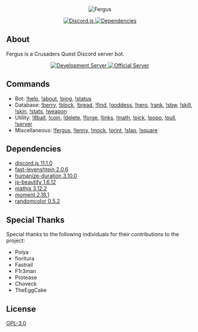<div align="center">
  <p>
    <img src="https://raw.githubusercontent.com/Johj/fergus/master/assets/banner.png" title="Fergus" />
  </p>

  <a href="https://www.npmjs.com/package/discord.js">
    <img src="https://img.shields.io/badge/discord.js-v11.1.0-blue.svg" title="Discord.js" />
  </a>
  <a href="https://david-dm.org/Johj/fergus">
    <img src="https://img.shields.io/david/Johj/fergus.svg" title="Dependencies" />
  </a>
</div>

## About
Fergus is a Crusaders Quest Discord server bot.

<div align="center">
  <a href="https://discord.gg/WjEFnzC">
    <img src="https://discordapp.com/api/guilds/258167954913361930/embed.png?style=banner2" title="Development Server"/>
  </a>
  <a href="https://discord.gg/6TRnyhj">
    <img src="https://discordapp.com/api/guilds/206599473282023424/embed.png?style=banner2" title="Official Server"/>
  </a>
</div>

## Commands
- Bot:
  [!help](https://github.com/Johj/fergus/blob/master/commands/help.js),
  [!about](https://github.com/Johj/fergus/blob/master/commands/about.js),
  [!ping](https://github.com/Johj/fergus/blob/master/commands/ping.js),
  [!status](https://github.com/Johj/fergus/blob/master/commands/status.js)
- Database:
  [!berry](https://github.com/Johj/fergus/blob/master/commands/berry.js),
  [!block](https://github.com/Johj/fergus/blob/master/commands/block.js),
  [!bread](https://github.com/Johj/fergus/blob/master/commands/bread.js),
  [!find](https://github.com/Johj/fergus/blob/master/commands/find.js),
  [!goddess](https://github.com/Johj/fergus/blob/master/commands/goddess.js),
  [!hero](https://github.com/Johj/fergus/blob/master/commands/hero.js),
  [!rank](https://github.com/Johj/fergus/blob/master/commands/rank.js),
  [!sbw](https://github.com/Johj/fergus/blob/master/commands/sbw.js),
  [!skill](https://github.com/Johj/fergus/blob/master/commands/skill.js),
  [!skin](https://github.com/Johj/fergus/blob/master/commands/skin.js),
  [!stats](https://github.com/Johj/fergus/blob/master/commands/stats.js),
  [!weapon](https://github.com/Johj/fergus/blob/master/commands/weapon.js)
- Utility:
  [!8ball](https://github.com/Johj/fergus/blob/master/commands/8ball.js),
  [!coin](https://github.com/Johj/fergus/blob/master/commands/coin.js),
  [!delete](https://github.com/Johj/fergus/blob/master/commands/delete.js),
  [!forge](https://github.com/Johj/fergus/blob/master/commands/forge.js),
  [!links](https://github.com/Johj/fergus/blob/master/commands/links.js),
  [!math](https://github.com/Johj/fergus/blob/master/commands/math.js),
  [!pick](https://github.com/Johj/fergus/blob/master/commands/pick.js),
  [!popo](https://github.com/Johj/fergus/blob/master/commands/popo.js),
  [!pull](https://github.com/Johj/fergus/blob/master/commands/pull.js),
  [!server](https://github.com/Johj/fergus/blob/master/commands/server.js)
- Miscellaneous:
  [!fergus](https://github.com/Johj/fergus/blob/master/commands/fergus.js),
  [!lenny](https://github.com/Johj/fergus/blob/master/commands/lenny.js),
  [!mock](https://github.com/Johj/fergus/blob/master/commands/mock.js),
  [!print](https://github.com/Johj/fergus/blob/master/commands/print.js),
  [!slap](https://github.com/Johj/fergus/blob/master/commands/slap.js),
  [!square](https://github.com/Johj/fergus/blob/master/commands/square.js)

## Dependencies
- [discord.js 11.1.0](https://www.npmjs.com/package/discord.js)
- [fast-levenshtein 2.0.6](https://www.npmjs.com/package/fast-levenshtein)
- [humanize-duration 3.10.0](https://www.npmjs.com/package/humanize-duration)
- [js-beautify 1.6.12](https://www.npmjs.com/package/js-beautify)
- [mathjs 3.12.2](https://www.npmjs.com/package/mathjs)
- [moment 2.18.1](https://www.npmjs.com/package/moment)
- [randomcolor 0.5.2](https://www.npmjs.com/package/randomcolor)

## Special Thanks
Special thanks to the following individuals for their contributions to the project:
- Poiya
- fioritura
- Fastrail
- F1r3man
- Protease
- Choveck
- TheEggCake

## License
[GPL-3.0](https://raw.githubusercontent.com/Johj/fergus/master/LICENSE)

